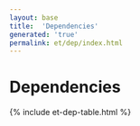 ```yaml
---
layout: base
title:  'Dependencies'
generated: 'true'
permalink: et/dep/index.html
---
```


# Dependencies

{% include et-dep-table.html %}
